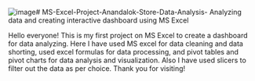 ![image](https://github.com/user-attachments/assets/9059a4eb-e186-4332-b0cb-0752a3faa4ad)# MS-Excel-Project-Anandalok-Store-Data-Analysis-
Analyzing data and creating interactive dashboard using MS Excel 

Hello everyone! This is my first project on MS Excel to create a dashboard for data analyzing. Here I have used MS excel for data cleaning and data shorting, used excel formulas for data processing, and pivot tables and pivot charts for data analysis and visualization. Also I have used slicers to filter out the data as per choice. Thank you for visiting!
